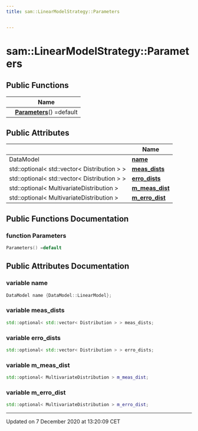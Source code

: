 ```yaml
---
title: sam::LinearModelStrategy::Parameters


---
```


# sam::LinearModelStrategy::Parameters



















## Public Functions

|                | Name           |
| -------------- | -------------- |
|  | **[Parameters](/doxygen/Classes/structsam_1_1_linear_model_strategy_1_1_parameters/#function-parameters)**() =default  |


## Public Attributes

|                | Name           |
| -------------- | -------------- |
| DataModel | **[name](/doxygen/Classes/structsam_1_1_linear_model_strategy_1_1_parameters/#variable-name)**  |
| std::optional< std::vector< Distribution > > | **[meas_dists](/doxygen/Classes/structsam_1_1_linear_model_strategy_1_1_parameters/#variable-meas_dists)**  |
| std::optional< std::vector< Distribution > > | **[erro_dists](/doxygen/Classes/structsam_1_1_linear_model_strategy_1_1_parameters/#variable-erro_dists)**  |
| std::optional< MultivariateDistribution > | **[m_meas_dist](/doxygen/Classes/structsam_1_1_linear_model_strategy_1_1_parameters/#variable-m_meas_dist)**  |
| std::optional< MultivariateDistribution > | **[m_erro_dist](/doxygen/Classes/structsam_1_1_linear_model_strategy_1_1_parameters/#variable-m_erro_dist)**  |














## Public Functions Documentation

### function Parameters

```cpp
Parameters() =default
```































## Public Attributes Documentation

### variable name

```cpp
DataModel name {DataModel::LinearModel};
```





























### variable meas_dists

```cpp
std::optional< std::vector< Distribution > > meas_dists;
```





























### variable erro_dists

```cpp
std::optional< std::vector< Distribution > > erro_dists;
```





























### variable m_meas_dist

```cpp
std::optional< MultivariateDistribution > m_meas_dist;
```





























### variable m_erro_dist

```cpp
std::optional< MultivariateDistribution > m_erro_dist;
```

































-------------------------------

Updated on  7 December 2020 at 13:20:09 CET